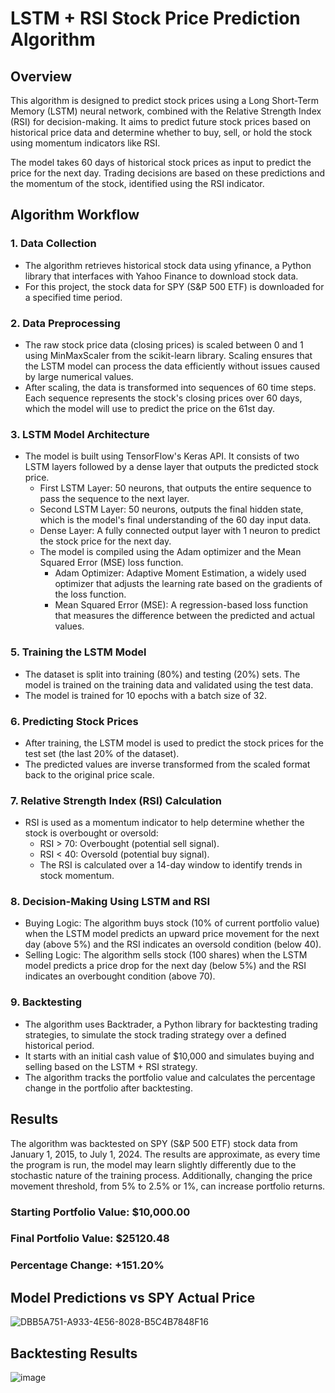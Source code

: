 # LSTM + RSI Stock Price Prediction Algorithm
## Overview
This algorithm is designed to predict stock prices using a Long Short-Term Memory (LSTM) neural network, combined with the Relative Strength Index (RSI) for decision-making. It aims to predict future stock prices based on historical price data and determine whether to buy, sell, or hold the stock using momentum indicators like RSI.

The model takes 60 days of historical stock prices as input to predict the price for the next day. Trading decisions are based on these predictions and the momentum of the stock, identified using the RSI indicator.

## Algorithm Workflow
### 1. Data Collection
- The algorithm retrieves historical stock data using yfinance, a Python library that interfaces with Yahoo Finance to download stock data.
- For this project, the stock data for SPY (S&P 500 ETF) is downloaded for a specified time period.
### 2. Data Preprocessing
- The raw stock price data (closing prices) is scaled between 0 and 1 using MinMaxScaler from the scikit-learn library. Scaling ensures that the LSTM model can process the data efficiently without issues caused by large numerical values.
- After scaling, the data is transformed into sequences of 60 time steps. Each sequence represents the stock's closing prices over 60 days, which the model will use to predict the price on the 61st day.
### 3. LSTM Model Architecture
- The model is built using TensorFlow's Keras API. It consists of two LSTM layers followed by a dense layer that outputs the predicted stock price.
  - First LSTM Layer: 50 neurons, that outputs the entire sequence to pass the sequence to the next layer.
  - Second LSTM Layer: 50 neurons, outputs the final hidden state, which is the model's final understanding of the 60 day input data.
  - Dense Layer: A fully connected output layer with 1 neuron to predict the stock price for the next day.
  - The model is compiled using the Adam optimizer and the Mean Squared Error (MSE) loss function.
    - Adam Optimizer: Adaptive Moment Estimation, a widely used optimizer that adjusts the learning rate based on the gradients of the loss function.
    - Mean Squared Error (MSE): A regression-based loss function that measures the difference between the predicted and actual values.
### 5. Training the LSTM Model
- The dataset is split into training (80%) and testing (20%) sets. The model is trained on the training data and validated using the test data.
- The model is trained for 10 epochs with a batch size of 32.
### 6. Predicting Stock Prices
- After training, the LSTM model is used to predict the stock prices for the test set (the last 20% of the dataset).
- The predicted values are inverse transformed from the scaled format back to the original price scale.
### 7. Relative Strength Index (RSI) Calculation
- RSI is used as a momentum indicator to help determine whether the stock is overbought or oversold:
  - RSI > 70: Overbought (potential sell signal).
  - RSI < 40: Oversold (potential buy signal).
  - The RSI is calculated over a 14-day window to identify trends in stock momentum.
### 8. Decision-Making Using LSTM and RSI
- Buying Logic: The algorithm buys stock (10% of current portfolio value) when the LSTM model predicts an upward price movement for the next day (above 5%) and the RSI indicates an oversold condition (below 40).
- Selling Logic: The algorithm sells stock (100 shares) when the LSTM model predicts a price drop for the next day (below 5%) and the RSI indicates an overbought condition (above 70).
### 9. Backtesting
- The algorithm uses Backtrader, a Python library for backtesting trading strategies, to simulate the stock trading strategy over a defined historical period.
- It starts with an initial cash value of $10,000 and simulates buying and selling based on the LSTM + RSI strategy.
- The algorithm tracks the portfolio value and calculates the percentage change in the portfolio after backtesting.

## Results
The algorithm was backtested on SPY (S&P 500 ETF) stock data from January 1, 2015, to July 1, 2024. The results are approximate, as every time the program is run, the model may learn slightly differently due to the stochastic nature of the training process. Additionally, changing the price movement threshold, from 5% to 2.5% or 1%, can increase portfolio returns.

### Starting Portfolio Value: $10,000.00
### Final Portfolio Value: $25120.48
### Percentage Change: +151.20%


## Model Predictions vs SPY Actual Price
![DBB5A751-A933-4E56-8028-B5C4B7848F16](https://github.com/user-attachments/assets/ddc901fc-fe6d-4aae-98a4-b31f57fd5e36)

## Backtesting Results
![image](https://github.com/user-attachments/assets/11ae965a-edaf-4a5a-a593-2091b7f54050)


